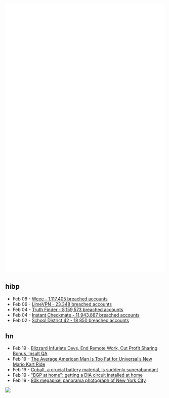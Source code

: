 ![Metrics](https://raw.githubusercontent.com/phixion/phixion/master/metrics.svg)

## hibp

<!--
for https://github.com/phixion/phixion/blob/main/.github/workflows/feeds.yml
-->
<!--START_SECTION:haveibeenpwnd-->
- Feb 08 - [Weee - 1,117,405 breached accounts](https://haveibeenpwned.com/PwnedWebsites#Weee)
- Feb 06 - [LimeVPN - 23,348 breached accounts](https://haveibeenpwned.com/PwnedWebsites#LimeVPN)
- Feb 04 - [Truth Finder - 8,159,573 breached accounts](https://haveibeenpwned.com/PwnedWebsites#TruthFinder)
- Feb 04 - [Instant Checkmate - 11,943,887 breached accounts](https://haveibeenpwned.com/PwnedWebsites#InstantCheckmate)
- Feb 02 - [School District 42 - 18,850 breached accounts](https://haveibeenpwned.com/PwnedWebsites#SchoolDistrict42)
<!--END_SECTION:haveibeenpwnd-->

## hn

<!--
for https://github.com/phixion/phixion/blob/main/.github/workflows/feeds.yml
-->
<!--START_SECTION:hn-->
- Feb 19 - [Blizzard Infuriate Devs, End Remote Work, Cut Profit Sharing Bonus, Insult QA](https://www.youtube.com/watch?v=NVDpaqFLD24)
- Feb 19 - [The Average American Man Is Too Fat for Universal’s New Mario Kart Ride](https://www.thedrive.com/news/the-average-american-man-is-too-fat-for-universals-new-mario-kart-ride)
- Feb 19 - [Cobalt, a crucial battery material, is suddenly superabundant](https://www.economist.com/finance-and-economics/2023/02/16/cobalt-a-crucial-battery-material-is-suddenly-superabundant)
- Feb 19 - [&quot;BGP at home&quot;: getting a DIA circuit installed at home](https://aaka.sh/posts/20230129-bgp-at-home.html)
- Feb 19 - [80k megapixel panorama photograph of New York City](https://www.earthcam.net/projects/empirestatebuilding/gigapixelpanorama/2021/)
<!--END_SECTION:hn-->

<!--
for https://yhype.me
-->
![](https://hit.yhype.me/github/profile?user_id=13013670)
